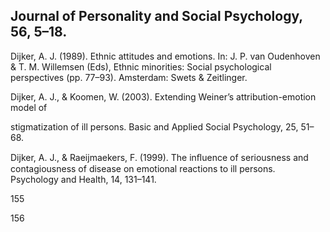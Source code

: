 ## Journal of Personality and Social Psychology, 56, 5–18.

Dijker, A. J. (1989). Ethnic attitudes and emotions. In: J. P. van Oudenhoven & T. M. Willemsen (Eds), Ethnic minorities: Social psychological perspectives (pp. 77–93). Amsterdam: Swets & Zeitlinger.

Dijker, A. J., & Koomen, W. (2003). Extending Weiner’s attribution-emotion model of

stigmatization of ill persons. Basic and Applied Social Psychology, 25, 51–68.

Dijker, A. J., & Raeijmaekers, F. (1999). The inﬂuence of seriousness and contagiousness of disease on emotional reactions to ill persons. Psychology and Health, 14, 131–141.

155

156